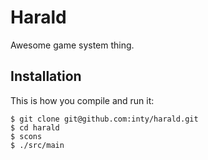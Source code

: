 Harald
======

Awesome game system thing.

Installation
------------

This is how you compile and run it:

    $ git clone git@github.com:inty/harald.git
    $ cd harald
    $ scons
    $ ./src/main


